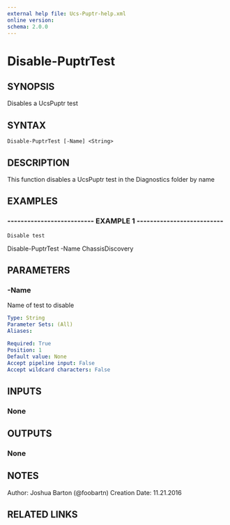 ```yaml
---
external help file: Ucs-Puptr-help.xml
online version: 
schema: 2.0.0
---
```


# Disable-PuptrTest

## SYNOPSIS
Disables a UcsPuptr test

## SYNTAX

```
Disable-PuptrTest [-Name] <String>
```

## DESCRIPTION
This function disables a UcsPuptr test in the Diagnostics folder by name

## EXAMPLES

### -------------------------- EXAMPLE 1 --------------------------
```
Disable test
```

Disable-PuptrTest -Name ChassisDiscovery

## PARAMETERS

### -Name
Name of test to disable

```yaml
Type: String
Parameter Sets: (All)
Aliases: 

Required: True
Position: 1
Default value: None
Accept pipeline input: False
Accept wildcard characters: False
```

## INPUTS

### None

## OUTPUTS

### None

## NOTES
Author:         Joshua Barton (@foobartn)
Creation Date:  11.21.2016

## RELATED LINKS

